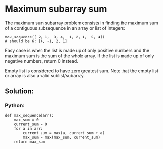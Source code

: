 # Maximum subarray sum

The maximum sum subarray problem consists in finding the maximum sum of a contiguous subsequence in an array or list of integers:
```
max_sequence([-2, 1, -3, 4, -1, 2, 1, -5, 4])
# should be 6: [4, -1, 2, 1]
```
Easy case is when the list is made up of only positive numbers and the maximum sum is the sum of the whole array. If the list is made up of only negative numbers, return 0 instead.

Empty list is considered to have zero greatest sum. Note that the empty list or array is also a valid sublist/subarray.

## Solution:
### Python:
```
def max_sequence(arr):
    max_sum = 0
    current_sum = 0
    for a in arr:
        current_sum = max(a, current_sum + a)
        max_sum = max(max_sum, current_sum)
    return max_sum
```
